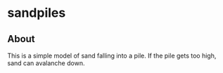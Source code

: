 # sandpiles

## About
This is a simple model of sand falling into a pile. If the pile gets too high, sand can avalanche down. 
